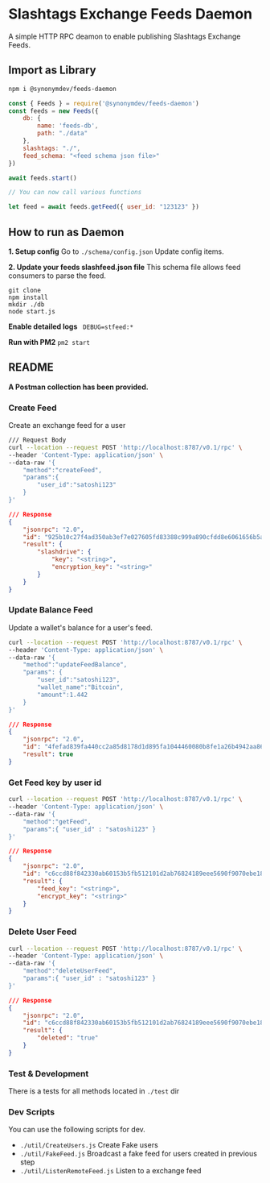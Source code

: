 # Slashtags Exchange Feeds Daemon

A simple HTTP RPC deamon to enable publishing Slashtags Exchange Feeds.

## Import as Library
```sh
npm i @synonymdev/feeds-daemon 
```
```js
const { Feeds } = require('@synonymdev/feeds-daemon')
const feeds = new Feeds({
    db: {
        name: 'feeds-db',
        path: "./data"
    },
    slashtags: "./",
    feed_schema: "<feed schema json file>"
})

await feeds.start()

// You can now call various functions

let feed = await feeds.getFeed({ user_id: "123123" })

```



## How to run as Daemon

**1. Setup config**
Go to `./schema/config.json` Update config items.

**2. Update your feeds slashfeed.json file**
This schema file allows feed consumers to parse the feed.

```
git clone
npm install
mkdir ./db
node start.js
```

**Enable detailed logs** ``` DEBUG=stfeed:*```

**Run with PM2** `pm2 start`


## README
**A Postman collection has been provided.**
### Create Feed
Create an exchange feed for a user
``` sh
/// Request Body
curl --location --request POST 'http://localhost:8787/v0.1/rpc' \
--header 'Content-Type: application/json' \
--data-raw '{
    "method":"createFeed",
    "params":{
        "user_id":"satoshi123"
    }
}'
```
``` json
/// Response
{
    "jsonrpc": "2.0",
    "id": "925b10c27f4ad350ab3ef7e027605fd83388c999a890cfdd8e6061656b5a5513",
    "result": {
        "slashdrive": {
            "key": "<string>",
            "encryption_key": "<string>"
        }
    }
}
```

### Update Balance Feed
Update a wallet's balance for a user's feed.
``` sh
curl --location --request POST 'http://localhost:8787/v0.1/rpc' \
--header 'Content-Type: application/json' \
--data-raw '{
    "method":"updateFeedBalance",
    "params": {
        "user_id":"satoshi123",
        "wallet_name":"Bitcoin",
        "amount":1.442
    }
}'
```
``` json
/// Response
{
    "jsonrpc": "2.0",
    "id": "4fefad839fa440cc2a85d8178d1d895fa1044460080b8fe1a26b4942aa86c07f",
    "result": true
}
```

### Get Feed key by user id
``` sh
curl --location --request POST 'http://localhost:8787/v0.1/rpc' \
--header 'Content-Type: application/json' \
--data-raw '{
    "method":"getFeed",
    "params":{ "user_id" : "satoshi123" }
}'
```
``` json
/// Response
{
    "jsonrpc": "2.0",
    "id": "c6ccd88f842330ab60153b5fb512101d2ab76824189eee5690f9070ebe18cb87",
    "result": {
        "feed_key": "<string>",
        "encrypt_key": "<string>"
    }
}
```

### Delete User Feed
```sh
curl --location --request POST 'http://localhost:8787/v0.1/rpc' \
--header 'Content-Type: application/json' \
--data-raw '{
    "method":"deleteUserFeed",
    "params":{ "user_id" : "satoshi123" }
}'
```
``` json
/// Response
{
    "jsonrpc": "2.0",
    "id": "c6ccd88f842330ab60153b5fb512101d2ab76824189eee5690f9070ebe18cb87",
    "result": {
        "deleted": "true"
    }
}
```


### Test & Development

There is a tests for all methods located in `./test` dir

### Dev Scripts
You can use the following scripts for dev.
* `./util/CreateUsers.js` Create Fake users
* `./util/FakeFeed.js` Broadcast a fake feed for users created in previous step
* `./util/ListenRemoteFeed.js` Listen to a exchange feed
